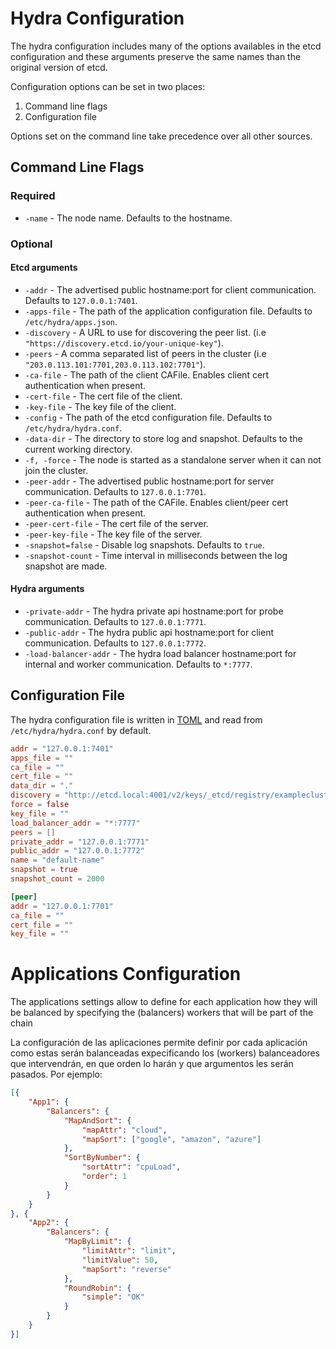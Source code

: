 # Hydra Configuration

The hydra configuration includes many of the options availables in the etcd configuration and these arguments 
preserve the same names than the original version of etcd.

Configuration options can be set in two places:

 1. Command line flags
 2. Configuration file

Options set on the command line take precedence over all other sources.

## Command Line Flags

### Required

* `-name` - The node name. Defaults to the hostname.

### Optional

#### Etcd arguments
* `-addr` - The advertised public hostname:port for client communication. Defaults to `127.0.0.1:7401`.
* `-apps-file` - The path of the application configuration file. Defaults to `/etc/hydra/apps.json`.
* `-discovery` - A URL to use for discovering the peer list. (i.e `"https://discovery.etcd.io/your-unique-key"`).
* `-peers` - A comma separated list of peers in the cluster (i.e `"203.0.113.101:7701,203.0.113.102:7701"`).
* `-ca-file` - The path of the client CAFile. Enables client cert authentication when present.
* `-cert-file` - The cert file of the client.
* `-key-file` - The key file of the client.
* `-config` - The path of the etcd configuration file. Defaults to `/etc/hydra/hydra.conf`.
* `-data-dir` - The directory to store log and snapshot. Defaults to the current working directory.
* `-f, -force` - The node is started as a standalone server when it can not join the cluster.
* `-peer-addr` - The advertised public hostname:port for server communication. Defaults to `127.0.0.1:7701`.
* `-peer-ca-file` - The path of the CAFile. Enables client/peer cert authentication when present.
* `-peer-cert-file` - The cert file of the server.
* `-peer-key-file` - The key file of the server.
* `-snapshot=false` - Disable log snapshots. Defaults to `true`.
* `-snapshot-count` - Time interval in milliseconds between the log snapshot are made.

#### Hydra arguments
* `-private-addr` - The hydra private api hostname:port for probe communication. Defaults to `127.0.0.1:7771`.
* `-public-addr` - The hydra public api hostname:port for client communication. Defaults to `127.0.0.1:7772`.
* `-load-balancer-addr` - The hydra load balancer hostname:port for internal and worker communication. Defaults to `*:7777`.

## Configuration File

The hydra configuration file is written in [TOML](https://github.com/mojombo/toml)
and read from `/etc/hydra/hydra.conf` by default.

```TOML
addr = "127.0.0.1:7401"
apps_file = ""
ca_file = ""
cert_file = ""
data_dir = "."
discovery = "http://etcd.local:4001/v2/keys/_etcd/registry/examplecluster"
force = false
key_file = ""
load_balancer_addr = "*:7777"
peers = []
private_addr = "127.0.0.1:7771"
public_addr = "127.0.0.1:7772"
name = "default-name"
snapshot = true
snapshot_count = 2000

[peer]
addr = "127.0.0.1:7701"
ca_file = ""
cert_file = ""
key_file = ""
```

# Applications Configuration

The applications settings allow to define for each application how they will be balanced by specifying 
the (balancers) workers that will be part of the chain

La configuración de las aplicaciones permite definir por cada aplicación como estas serán balanceadas expecificando 
los (workers) balanceadores que intervendrán, en que orden lo harán y que argumentos les serán pasados. Por ejemplo:

```JSON
[{
	"App1": {
		"Balancers": {
			"MapAndSort": {	
				"mapAttr": "cloud",
				"mapSort": ["google", "amazon", "azure"]
			},
			"SortByNumber": {
				"sortAttr": "cpuLoad",
				"order": 1
			}
		}
	}
}, {
	"App2": {
		"Balancers": {
			"MapByLimit": {	
				"limitAttr": "limit",
				"limitValue": 50,
				"mapSort": "reverse"
			},
			"RoundRobin": {
				"simple": "OK"
			}
		}
	}
}]
```